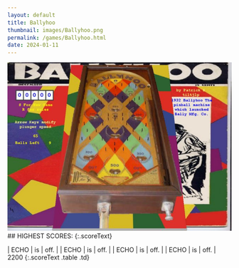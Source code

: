 ```yaml
---
layout: default
title: Ballyhoo
thumbnail: images/Ballyhoo.png
permalink: /games/Ballyhoo.html
date: 2024-01-11
---
```


<img src="../images/Ballyhoo.png" class="gameThumbnail img-fluid mx-auto align-middle">
## HIGHEST SCORES:
{:.scoreText}

| ECHO | is | off. | 
| ECHO | is | off. | 
| ECHO | is | off. | 
| ECHO | is | off. | 
2200 
{:.scoreText .table .td}

